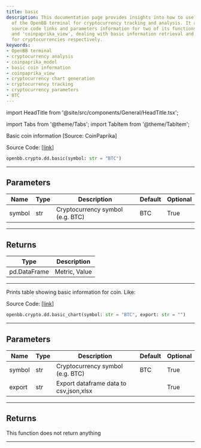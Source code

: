 ```yaml
---
title: basic
description: This documentation page provides insights into how to use basic functions
  of the OpenBB terminal for cryptocurrency tracking and analysis. It also provides
  source code links and parameters information for two of its functions - 'coinpaprika_model'
  and 'coinpaprika_view', dealing with basic information retrieval and chart generation
  for cryptocurrencies respectively.
keywords:
- OpenBB terminal
- cryptocurrency analysis
- coinpaprika_model
- basic coin information
- coinpaprika_view
- cryptocurrency chart generation
- cryptocurrency tracking
- cryptocurrency parameters
- BTC
---
```


import HeadTitle from '@site/src/components/General/HeadTitle.tsx';

<HeadTitle title="crypto.dd.basic - Reference | OpenBB SDK Docs" />

import Tabs from '@theme/Tabs';
import TabItem from '@theme/TabItem';

<Tabs>
<TabItem value="model" label="Model" default>

Basic coin information [Source: CoinPaprika]

Source Code: [[link](https://github.com/OpenBB-finance/OpenBBTerminal/tree/main/openbb_terminal/cryptocurrency/due_diligence/coinpaprika_model.py#L379)]

```python
openbb.crypto.dd.basic(symbol: str = "BTC")
```

---

## Parameters

| Name | Type | Description | Default | Optional |
| ---- | ---- | ----------- | ------- | -------- |
| symbol | str | Cryptocurrency symbol (e.g. BTC) | BTC | True |


---

## Returns

| Type | Description |
| ---- | ----------- |
| pd.DataFrame | Metric, Value |
---

</TabItem>
<TabItem value="view" label="Chart">

Prints table showing basic information for coin. Like:

Source Code: [[link](https://github.com/OpenBB-finance/OpenBBTerminal/tree/main/openbb_terminal/cryptocurrency/due_diligence/coinpaprika_view.py#L325)]

```python
openbb.crypto.dd.basic_chart(symbol: str = "BTC", export: str = "")
```

---

## Parameters

| Name | Type | Description | Default | Optional |
| ---- | ---- | ----------- | ------- | -------- |
| symbol | str | Cryptocurrency symbol (e.g. BTC) | BTC | True |
| export | str | Export dataframe data to csv,json,xlsx |  | True |


---

## Returns

This function does not return anything

---

</TabItem>
</Tabs>

